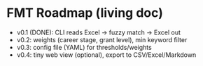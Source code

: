 # FMT Roadmap (living doc)
- v0.1 (DONE): CLI reads Excel → fuzzy match → Excel out
- v0.2: weights (career stage, grant level), min keyword filter
- v0.3: config file (YAML) for thresholds/weights
- v0.4: tiny web view (optional), export to CSV/Excel/Markdown
